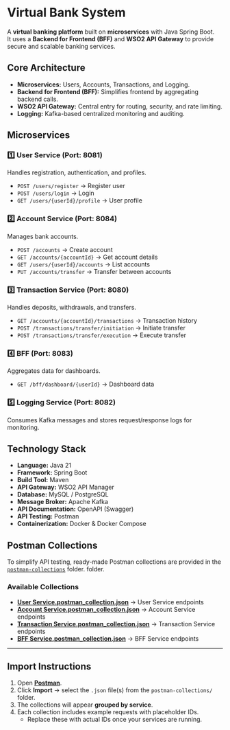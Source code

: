 # Virtual Bank System  

A **virtual banking platform** built on **microservices** with Java Spring Boot.  
It uses a **Backend for Frontend (BFF)** and **WSO2 API Gateway** to provide secure and scalable banking services.  

## Core Architecture  

- **Microservices:** Users, Accounts, Transactions, and Logging.  
- **Backend for Frontend (BFF):** Simplifies frontend by aggregating backend calls.  
- **WSO2 API Gateway:** Central entry for routing, security, and rate limiting.  
- **Logging:** Kafka-based centralized monitoring and auditing.  

## Microservices  

### 1️⃣ User Service (Port: 8081)  
Handles registration, authentication, and profiles.  
- `POST /users/register` → Register user  
- `POST /users/login` → Login  
- `GET /users/{userId}/profile` → User profile  

### 2️⃣ Account Service (Port: 8084)  
Manages bank accounts.  
- `POST /accounts` → Create account  
- `GET /accounts/{accountId}` → Get account details  
- `GET /users/{userId}/accounts` → List accounts  
- `PUT /accounts/transfer` → Transfer between accounts  

### 3️⃣ Transaction Service (Port: 8080)  
Handles deposits, withdrawals, and transfers.  
- `GET /accounts/{accountId}/transactions` → Transaction history  
- `POST /transactions/transfer/initiation` → Initiate transfer  
- `POST /transactions/transfer/execution` → Execute transfer  

### 4️⃣ BFF (Port: 8083)  
Aggregates data for dashboards.  
- `GET /bff/dashboard/{userId}` → Dashboard data  

### 5️⃣ Logging Service (Port: 8082)  
Consumes Kafka messages and stores request/response logs for monitoring.  

## Technology Stack  

- **Language:** Java 21  
- **Framework:** Spring Boot  
- **Build Tool:** Maven  
- **API Gateway:** WSO2 API Manager  
- **Database:** MySQL / PostgreSQL  
- **Message Broker:** Apache Kafka  
- **API Documentation:** OpenAPI (Swagger)  
- **API Testing:** Postman  
- **Containerization:** Docker & Docker Compose  


## Postman Collections  

To simplify API testing, ready-made Postman collections are provided in the  
[`postman-collections`](https://github.com/Virtual-bank-system/Virtual-Bank-System/tree/master/postmanCollections) folder.  folder.  


### Available Collections  

- [**User Service.postman_collection.json**](https://github.com/Virtual-bank-system/Virtual-Bank-System/blob/master/postmanCollections/user-service.yaml) → User Service endpoints  
- [**Account Service.postman_collection.json**](https://github.com/Virtual-bank-system/Virtual-Bank-System/blob/master/postmanCollections/account-service.yaml) → Account Service endpoints  
- [**Transaction Service.postman_collection.json**](https://github.com/Virtual-bank-system/Virtual-Bank-System/blob/master/postmanCollections/transaction-service.yaml) → Transaction Service endpoints  
- [**BFF Service.postman_collection.json**](https://github.com/Virtual-bank-system/Virtual-Bank-System/blob/master/postmanCollections/bff-service.yaml) → BFF Service endpoints  

---

## Import Instructions  

1. Open **[Postman](https://www.postman.com/web)**.  
2. Click **Import** → select the `.json` file(s) from the `postman-collections/` folder.  
3. The collections will appear **grouped by service**.  
4. Each collection includes example requests with placeholder IDs.  
   - Replace these with actual IDs once your services are running.  
